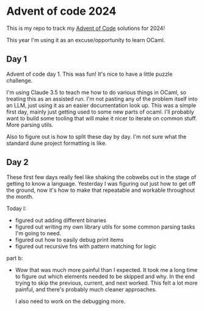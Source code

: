 # Advent of code 2024

This is my repo to track my [Advent of Code](https://adventofcode.com/2024) solutions for 2024!

This year I'm using it as an excuse/opportunity to learn OCaml. 

## Day 1

Advent of code day 1. This was fun! It's nice to have a little 
puzzle challenge. 

I'm using Claude 3.5 to teach me how to do various things in OCaml, so
treating this as an assisted run. I'm not pasting any of the problem
itself into an LLM, just using it as an easier documentation look up.
This was a simple first day, mainly just getting used to some new parts
of ocaml. I'll probably want to build some tooling that will make it
nicer to iterate on common stuff. More parsing utils.

Also to figure out is how to split these day by day. I'm not sure what
the standard dune project formatting is like.

## Day 2

These first few days really feel like shaking the cobwebs out in the stage
of getting to know a language. Yesterday I was figuring out just how to
get off the ground, now it's how to make that repeatable and workable 
throughout the month.

Today I:
- figured out adding different binaries
- figured out writing my own library utils for some common parsing tasks 
    I'm going to need. 
- figured out how to easily debug print items 
- figured out recursive fns with pattern matching for logic

part b:
- Wow that was much more painful than I expected. It took me a long time to
  figure out which elements needed to be skipped and why. In the end trying
  to skip the previous, current, and next worked. This felt a lot more 
  painful, and there's probably much cleaner approaches. 

  I also need to work on the debugging more.
